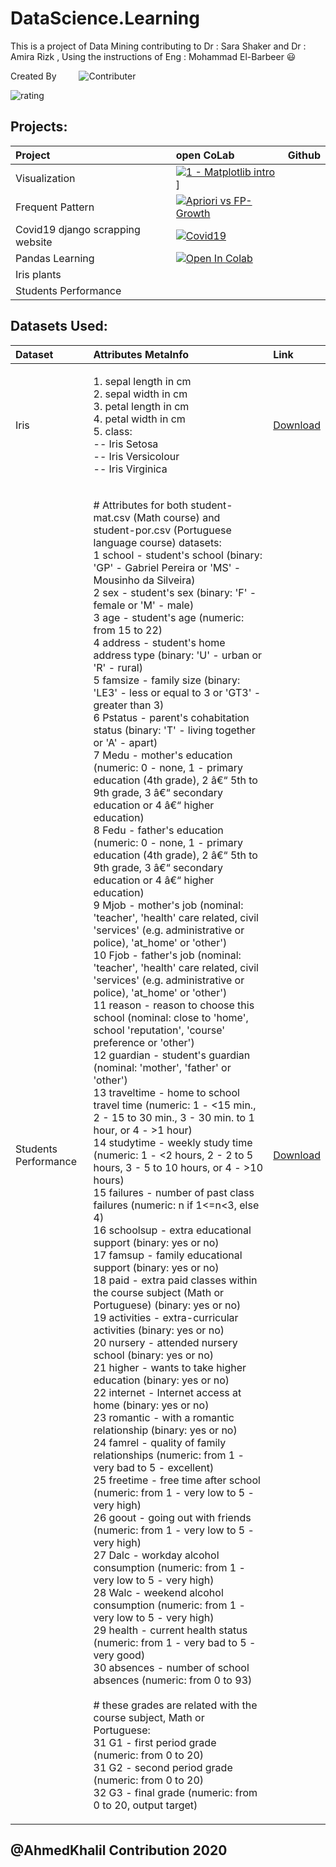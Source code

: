 # DataScience.Learning
This is a project of Data Mining contributing to Dr : Sara Shaker and Dr : Amira Rizk ,  Using the instructions of Eng : Mohammad El-Barbeer  :smiley:  Created By 
 <img style="padding:1em">  ![Contributer](https://img.shields.io/badge/Ahmed%20Khalil-CIS%20Student-brightgreen)



![rating](https://img.shields.io/badge/rating-★★★★☆-brightgreen)

## Projects:
|Project| open CoLab  |Github|
|:--|:--|:--|
|Visualization|[![1 - Matplotlib intro](https://colab.research.google.com/assets/colab-badge.svg)](https://colab.research.google.com/github/AhmedKhalil777/DataScience.Learning/blob/master/Visualization/Intro%20To%20Matplotlib.ipynb)] ||
|Frequent Pattern|[![Apriori vs FP-Growth](https://colab.research.google.com/assets/colab-badge.svg)](https://colab.research.google.com/github/AhmedKhalil777/DataScience.Learning/blob/master/Extracting%20Frequent%20pattern/Frequent_pattern.ipynb) ||
|Covid19 django scrapping website|[![Covid19](https://colab.research.google.com/assets/colab-badge.svg)](https://colab.research.google.com/github/AhmedKhalil777/DataScience.Learning/blob/master/Scrapping/Covid19.ipynb)||
|Pandas Learning|[![Open In Colab](https://colab.research.google.com/assets/colab-badge.svg)](https://colab.research.google.com/github/AhmedKhalil777/DataScience.Learning/blob/master/Resources/Pandas_Courses_Notebooks/KagglePandasTest.ipynb) ||
|Iris plants| ||
|Students Performance|||

## Datasets Used:
|Dataset |Attributes MetaInfo |Link|
|:--|:--|:-|
|Iris|<p class="normal">   1. sepal length in cm<br>   2. sepal width in cm<br>   3. petal length in cm<br>   4. petal width in cm<br>   5. class: <br>      -- Iris Setosa<br>      -- Iris Versicolour<br>      -- Iris Virginica</p>|[Download](https://github.com/AhmedKhalil777/DataScience.Learning/blob/master/Datasets/Iris.csv)|
|Students Performance|<p class="normal"># Attributes for both student-mat.csv (Math course) and student-por.csv (Portuguese language course) datasets:<br>1 school - student's school (binary: 'GP' - Gabriel Pereira or 'MS' - Mousinho da Silveira)<br>2 sex - student's sex (binary: 'F' - female or 'M' - male)<br>3 age - student's age (numeric: from 15 to 22)<br>4 address - student's home address type (binary: 'U' - urban or 'R' - rural)<br>5 famsize - family size (binary: 'LE3' - less or equal to 3 or 'GT3' - greater than 3)<br>6 Pstatus - parent's cohabitation status (binary: 'T' - living together or 'A' - apart)<br>7 Medu - mother's education (numeric: 0 - none,  1 - primary education (4th grade), 2 â€“ 5th to 9th grade, 3 â€“ secondary education or 4 â€“ higher education)<br>8 Fedu - father's education (numeric: 0 - none,  1 - primary education (4th grade), 2 â€“ 5th to 9th grade, 3 â€“ secondary education or 4 â€“ higher education)<br>9 Mjob - mother's job (nominal: 'teacher', 'health' care related, civil 'services' (e.g. administrative or police), 'at_home' or 'other')<br>10 Fjob - father's job (nominal: 'teacher', 'health' care related, civil 'services' (e.g. administrative or police), 'at_home' or 'other')<br>11 reason - reason to choose this school (nominal: close to 'home', school 'reputation', 'course' preference or 'other')<br>12 guardian - student's guardian (nominal: 'mother', 'father' or 'other')<br>13 traveltime - home to school travel time (numeric: 1 - &lt;15 min., 2 - 15 to 30 min., 3 - 30 min. to 1 hour, or 4 - &gt;1 hour)<br>14 studytime - weekly study time (numeric: 1 - &lt;2 hours, 2 - 2 to 5 hours, 3 - 5 to 10 hours, or 4 - &gt;10 hours)<br>15 failures - number of past class failures (numeric: n if 1&lt;=n&lt;3, else 4)<br>16 schoolsup - extra educational support (binary: yes or no)<br>17 famsup - family educational support (binary: yes or no)<br>18 paid - extra paid classes within the course subject (Math or Portuguese) (binary: yes or no)<br>19 activities - extra-curricular activities (binary: yes or no)<br>20 nursery - attended nursery school (binary: yes or no)<br>21 higher - wants to take higher education (binary: yes or no)<br>22 internet - Internet access at home (binary: yes or no)<br>23 romantic - with a romantic relationship (binary: yes or no)<br>24 famrel - quality of family relationships (numeric: from 1 - very bad to 5 - excellent)<br>25 freetime - free time after school (numeric: from 1 - very low to 5 - very high)<br>26 goout - going out with friends (numeric: from 1 - very low to 5 - very high)<br>27 Dalc - workday alcohol consumption (numeric: from 1 - very low to 5 - very high)<br>28 Walc - weekend alcohol consumption (numeric: from 1 - very low to 5 - very high)<br>29 health - current health status (numeric: from 1 - very bad to 5 - very good)<br>30 absences - number of school absences (numeric: from 0 to 93)<br><br># these grades are related with the course subject, Math or Portuguese:<br>31 G1 - first period grade (numeric: from 0 to 20)<br>31 G2 - second period grade (numeric: from 0 to 20)<br>32 G3 - final grade (numeric: from 0 to 20, output target)</p>|[Download](https://github.com/AhmedKhalil777/DataScience.Learning/blob/master/Datasets/Student.csv)|

## @AhmedKhalil Contribution 2020